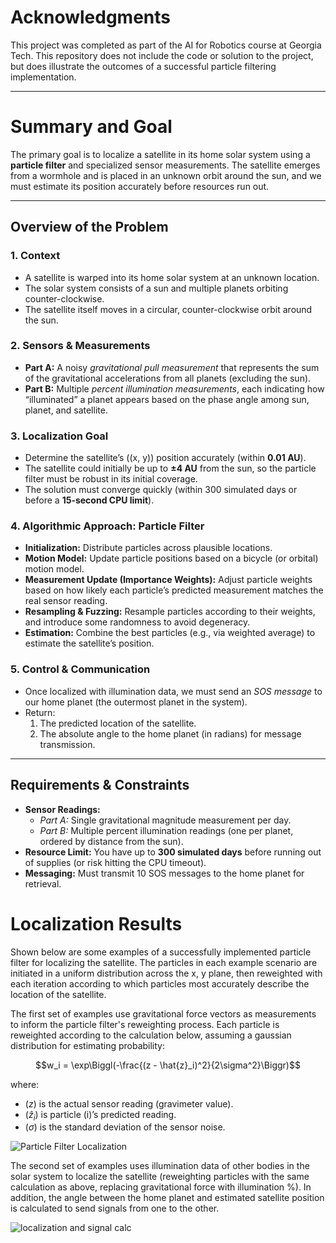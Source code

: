 # Acknowledgments

This project was completed as part of the AI for Robotics course at Georgia Tech. This repository does not include the code or solution to the project, but does illustrate the outcomes of a successful particle filtering implementation.

---

# Summary and Goal

The primary goal is to localize a satellite in its home solar system using a **particle filter** and specialized sensor measurements. The satellite emerges from a wormhole and is placed in an unknown orbit around the sun, and we must estimate its position accurately before resources run out.

---

## Overview of the Problem

### 1. Context
- A satellite is warped into its home solar system at an unknown location.  
- The solar system consists of a sun and multiple planets orbiting counter-clockwise.  
- The satellite itself moves in a circular, counter-clockwise orbit around the sun.

### 2. Sensors & Measurements
- **Part A:** A noisy *gravitational pull measurement* that represents the sum of the gravitational accelerations from all planets (excluding the sun).  
- **Part B:** Multiple *percent illumination measurements*, each indicating how “illuminated” a planet appears based on the phase angle among sun, planet, and satellite.

### 3. Localization Goal
- Determine the satellite’s \((x, y)\) position accurately (within **0.01 AU**).  
- The satellite could initially be up to **±4 AU** from the sun, so the particle filter must be robust in its initial coverage.  
- The solution must converge quickly (within 300 simulated days or before a **15-second CPU limit**).

### 4. Algorithmic Approach: Particle Filter
- **Initialization:** Distribute particles across plausible locations.  
- **Motion Model:** Update particle positions based on a bicycle (or orbital) motion model.  
- **Measurement Update (Importance Weights):** Adjust particle weights based on how likely each particle’s predicted measurement matches the real sensor reading.  
- **Resampling & Fuzzing:** Resample particles according to their weights, and introduce some randomness to avoid degeneracy.  
- **Estimation:** Combine the best particles (e.g., via weighted average) to estimate the satellite’s position.

### 5. Control & Communication
- Once localized with illumination data, we must send an *SOS message* to our home planet (the outermost planet in the system).  
- Return:
  1. The predicted location of the satellite.  
  2. The absolute angle to the home planet (in radians) for message transmission.  

---

## Requirements & Constraints

- **Sensor Readings:**  
  - *Part A:* Single gravitational magnitude measurement per day.  
  - *Part B:* Multiple percent illumination readings (one per planet, ordered by distance from the sun).  
- **Resource Limit:** You have up to **300 simulated days** before running out of supplies (or risk hitting the CPU timeout).  
- **Messaging:** Must transmit 10 SOS messages to the home planet for retrieval.


# Localization Results

Shown below are some examples of a successfully implemented particle filter for localizing the satellite. The particles in each example scenario are initiated in a uniform distribution across the x, y plane, then reweighted with each iteration according to which particles most accurately describe the location of the satellite.

The first set of examples use gravitational force vectors as measurements to inform the particle filter's reweighting process. Each particle is reweighted according to the calculation below, assuming a gaussian distribution for estimating probability:

$$w_i = \exp\Biggl(-\frac{(z - \hat{z}_i)^2}{2\sigma^2}\Biggr)$$

   where:
   - $(z)$ is the actual sensor reading (gravimeter value).  
   - $(\hat{z}_i)$ is particle \(i\)’s predicted reading.  
   - $(\sigma)$ is the standard deviation of the sensor noise.

![Particle Filter Localization](https://github.com/user-attachments/assets/a32bb152-f70a-4e45-b5d4-377d4e1a911c)


The second set of examples uses illumination data of other bodies in the solar system to localize the satellite (reweighting particles with the same calculation as above, replacing gravitational force with illumination %). In addition, the angle between the home planet and estimated satellite position is calculated to send signals from one to the other.

![localization and signal calc](https://github.com/user-attachments/assets/d7e2d4a8-17c6-4c1f-8fe2-f32b3f9121a7)
